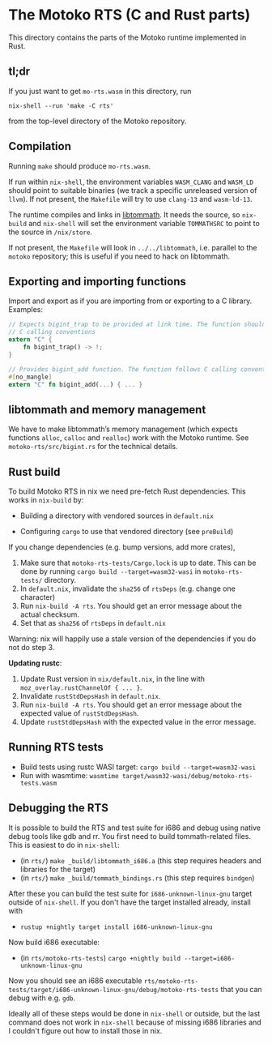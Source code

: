 The Motoko RTS (C and Rust parts)
=================================

This directory contains the parts of the Motoko runtime implemented in Rust.

tl;dr
-----

If you just want to get `mo-rts.wasm` in this directory, run

    nix-shell --run 'make -C rts'

from the top-level directory of the Motoko repository.

Compilation
-----------

Running `make` should produce `mo-rts.wasm`.

If run within `nix-shell`, the environment variables `WASM_CLANG` and `WASM_LD`
should point to suitable binaries (we track a specific unreleased version of
`llvm`). If not present, the `Makefile` will try to use `clang-13` and
`wasm-ld-13`.

The runtime compiles and links in [libtommath]. It needs the source, so
`nix-build` and `nix-shell` will set the environment variable `TOMMATHSRC` to
point to the source in `/nix/store`.

If not present, the `Makefile` will look in `../../libtommath`, i.e. parallel
to the `motoko` repository; this is useful if you need to hack on libtommath.

[libtommath]: https://github.com/libtom/libtommath

Exporting and importing functions
---------------------------------

Import and export as if you are importing from or exporting to a C library. Examples:

```rust
// Expects bigint_trap to be provided at link time. The function should follow
// C calling conventions
extern "C" {
    fn bigint_trap() -> !;
}

// Provides bigint_add function. The function follows C calling conventions
#[no_mangle]
extern "C" fn bigint_add(...) { ... }
```

libtommath and memory management
--------------------------------

We have to make libtommath’s memory management (which expects functions
`alloc`, `calloc` and `realloc`) work with the Motoko runtime.
See `motoko-rts/src/bigint.rs` for the technical details.

Rust build
----------

To build Motoko RTS in nix we need pre-fetch Rust dependencies. This works in
`nix-build` by:

 * Building a directory with vendored sources in `default.nix`

 * Configuring `cargo` to use that vendored directory (see `preBuild`)

If you change dependencies (e.g. bump versions, add more crates),

 1. Make sure that `motoko-rts-tests/Cargo.lock` is up to date. This can be
    done by running `cargo build --target=wasm32-wasi` in `motoko-rts-tests/`
    directory.
 2. In `default.nix`, invalidate the `sha256` of `rtsDeps` (e.g. change one
    character)
 3. Run `nix-build -A rts`. You should get an error message about the actual
    checksum.
 4. Set that as `sha256` of `rtsDeps` in `default.nix`

Warning: nix will happily use a stale version of the dependencies if you do not
do step 3.

**Updating rustc**:

1. Update Rust version in `nix/default.nix`, in the line with
   `moz_overlay.rustChannelOf { ... }`.
2. Invalidate `rustStdDepsHash` in `default.nix`.
3. Run `nix-build -A rts`. You should get an error message about the expected
   value of `rustStdDepsHash`.
4. Update `rustStdDepsHash` with the expected value in the error message.

Running RTS tests
-----------------

- Build tests using rustc WASI target: `cargo build --target=wasm32-wasi`
- Run with wasmtime: `wasmtime target/wasm32-wasi/debug/motoko-rts-tests.wasm`

Debugging the RTS
-----------------

It is possible to build the RTS and test suite for i686 and debug using native
debug tools like gdb and rr. You first need to build tommath-related files.
This is easiest to do in `nix-shell`:

- (in `rts/`) `make _build/libtommath_i686.a` (this step requires headers and
  libraries for the target)
- (in `rts/`) `make _build/tommath_bindings.rs` (this step requires `bindgen`)

After these you can build the test suite for `i686-unknown-linux-gnu` target
outside of `nix-shell`. If you don't have the target installed already, install with

- `rustup +nightly target install i686-unknown-linux-gnu`

Now build i686 executable:

- (in `rts/motoko-rts-tests`) `cargo +nightly build --target=i686-unknown-linux-gnu`

Now you should see an i686 executable
`rts/motoko-rts-tests/target/i686-unknown-linux-gnu/debug/motoko-rts-tests`
that you can debug with e.g. `gdb`.

Ideally all of these steps would be done in `nix-shell` or outside, but the
last command does not work in `nix-shell` because of missing i686 libraries and
I couldn't figure out how to install those in nix.
